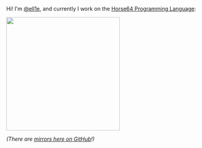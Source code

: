 Hi! I'm [@ell1e](https://codeberg.org/ell1e), and currently I work on
the [Horse64 Programming Language](https://codeberg.org/Horse64):

<a href="https://codeberg.org/horse64">
    <img src="https://horse64.org/img/horse64logo.png" width="300px"/>
</a>

*(There are [mirrors here on GitHub](https://github.com/Horse64)!)*
